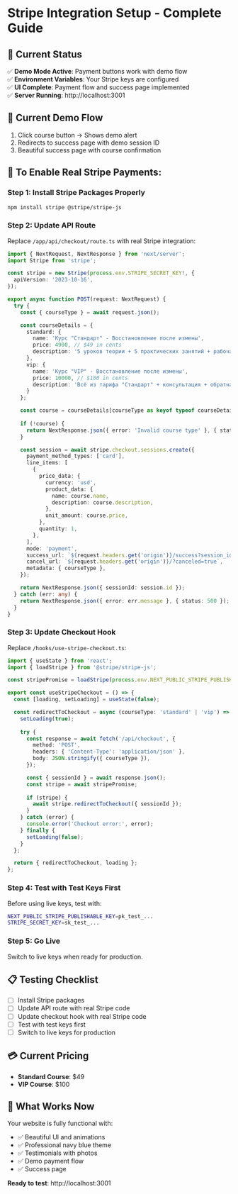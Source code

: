 # Stripe Integration Setup - Complete Guide

## 🎯 Current Status
✅ **Demo Mode Active**: Payment buttons work with demo flow  
✅ **Environment Variables**: Your Stripe keys are configured  
✅ **UI Complete**: Payment flow and success page implemented  
✅ **Server Running**: http://localhost:3001  

## 🔄 Current Demo Flow
1. Click course button → Shows demo alert
2. Redirects to success page with demo session ID
3. Beautiful success page with course confirmation

## 🚀 To Enable Real Stripe Payments:

### Step 1: Install Stripe Packages Properly
```bash
npm install stripe @stripe/stripe-js
```

### Step 2: Update API Route
Replace `/app/api/checkout/route.ts` with real Stripe integration:

```typescript
import { NextRequest, NextResponse } from 'next/server';
import Stripe from 'stripe';

const stripe = new Stripe(process.env.STRIPE_SECRET_KEY!, {
  apiVersion: '2023-10-16',
});

export async function POST(request: NextRequest) {
  try {
    const { courseType } = await request.json();

    const courseDetails = {
      standard: {
        name: 'Курс "Стандарт" - Восстановление после измены',
        price: 4900, // $49 in cents
        description: '5 уроков теории + 5 практических занятий + рабочая тетрадь'
      },
      vip: {
        name: 'Курс "VIP" - Восстановление после измены', 
        price: 10000, // $100 in cents
        description: 'Всё из тарифа "Стандарт" + консультация + обратная связь'
      }
    };

    const course = courseDetails[courseType as keyof typeof courseDetails];
    
    if (!course) {
      return NextResponse.json({ error: 'Invalid course type' }, { status: 400 });
    }

    const session = await stripe.checkout.sessions.create({
      payment_method_types: ['card'],
      line_items: [
        {
          price_data: {
            currency: 'usd',
            product_data: {
              name: course.name,
              description: course.description,
            },
            unit_amount: course.price,
          },
          quantity: 1,
        },
      ],
      mode: 'payment',
      success_url: `${request.headers.get('origin')}/success?session_id={CHECKOUT_SESSION_ID}`,
      cancel_url: `${request.headers.get('origin')}/?canceled=true`,
      metadata: { courseType },
    });

    return NextResponse.json({ sessionId: session.id });
  } catch (err: any) {
    return NextResponse.json({ error: err.message }, { status: 500 });
  }
}
```

### Step 3: Update Checkout Hook
Replace `/hooks/use-stripe-checkout.ts`:

```typescript
import { useState } from 'react';
import { loadStripe } from '@stripe/stripe-js';

const stripePromise = loadStripe(process.env.NEXT_PUBLIC_STRIPE_PUBLISHABLE_KEY!);

export const useStripeCheckout = () => {
  const [loading, setLoading] = useState(false);

  const redirectToCheckout = async (courseType: 'standard' | 'vip') => {
    setLoading(true);
    
    try {
      const response = await fetch('/api/checkout', {
        method: 'POST',
        headers: { 'Content-Type': 'application/json' },
        body: JSON.stringify({ courseType }),
      });

      const { sessionId } = await response.json();
      const stripe = await stripePromise;
      
      if (stripe) {
        await stripe.redirectToCheckout({ sessionId });
      }
    } catch (error) {
      console.error('Checkout error:', error);
    } finally {
      setLoading(false);
    }
  };

  return { redirectToCheckout, loading };
};
```

### Step 4: Test with Test Keys First
Before using live keys, test with:
```bash
NEXT_PUBLIC_STRIPE_PUBLISHABLE_KEY=pk_test_...
STRIPE_SECRET_KEY=sk_test_...
```

### Step 5: Go Live
Switch to live keys when ready for production.

## 📋 Testing Checklist
- [ ] Install Stripe packages
- [ ] Update API route with real Stripe code
- [ ] Update checkout hook with real Stripe code  
- [ ] Test with test keys first
- [ ] Switch to live keys for production

## 💳 Current Pricing
- **Standard Course**: $49
- **VIP Course**: $100

## 🎉 What Works Now
Your website is fully functional with:
- ✅ Beautiful UI and animations
- ✅ Professional navy blue theme
- ✅ Testimonials with photos
- ✅ Demo payment flow
- ✅ Success page

**Ready to test**: http://localhost:3001
